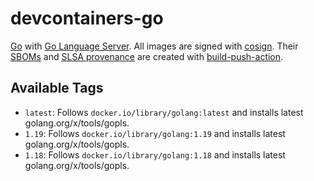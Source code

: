 # devcontainers-go

[Go](https://golang.org/) with [Go Language Server](https://github.com/golang/tools/tree/master/gopls). All images
are signed with [cosign](https://github.com/sigstore/cosign). Their [SBOMs](https://ntia.gov/page/software-bill-materials)
and [SLSA provenance](https://slsa.dev/provenance/) are created with [build-push-action](https://github.com/docker/build-push-action).

## Available Tags

- `latest`: Follows `docker.io/library/golang:latest` and installs latest golang.org/x/tools/gopls.
- `1.19`: Follows `docker.io/library/golang:1.19` and installs latest golang.org/x/tools/gopls.
- `1.18`: Follows `docker.io/library/golang:1.18` and installs latest golang.org/x/tools/gopls.
